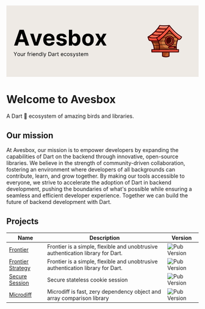 <p align="center"><img src="github-header.png"></p>

# Welcome to Avesbox

A Dart 🎯 ecosystem of amazing birds and libraries.

## Our mission

At Avesbox, our mission is to empower developers by expanding the capabilities of Dart on the backend through innovative, open-source libraries. We believe in the strength of community-driven collaboration, fostering an environment where developers of all backgrounds can contribute, learn, and grow together. By making our tools accessible to everyone, we strive to accelerate the adoption of Dart in backend development, pushing the boundaries of what's possible while ensuring a seamless and efficient developer experience. Together we can build the future of backend development with Dart.

## Projects

| Name | Description | Version |
| ------------ | ------------------------------------------------ | ----------------- |
| [Frontier](https://github.com/avesbox/frontier) | Frontier is a simple, flexible and unobtrusive authentication library for Dart. | ![Pub Version](https://img.shields.io/pub/v/frontier) |
| [Frontier Strategy](https://github.com/avesbox/frontier) | Frontier is a simple, flexible and unobtrusive authentication library for Dart. | ![Pub Version](https://img.shields.io/pub/v/frontier_strategy) |
| [Secure Session](https://github.com/avesbox/secure_session) | Secure stateless cookie session  | ![Pub Version](https://img.shields.io/pub/v/secure_session) |
| [Microdiff](https://github.com/avesbox/microdiff) | Microdiff is fast, zery dependency object and array comparison library | ![Pub Version](https://img.shields.io/pub/v/microdiff) |
